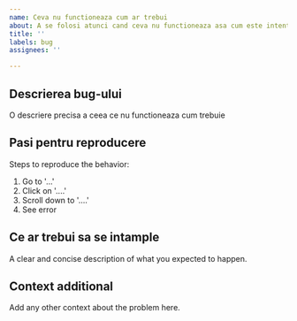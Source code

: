 ```yaml
---
name: Ceva nu functioneaza cum ar trebui
about: A se folosi atunci cand ceva nu functioneaza asa cum este intentionat
title: ''
labels: bug
assignees: ''

---
```


## Descrierea bug-ului

O descriere precisa a ceea ce nu functioneaza cum trebuie

## Pasi pentru reproducere

Steps to reproduce the behavior:
1. Go to '...'
2. Click on '....'
3. Scroll down to '....'
4. See error

## Ce ar trebui sa se intample

A clear and concise description of what you expected to happen.

## Context additional

Add any other context about the problem here.
